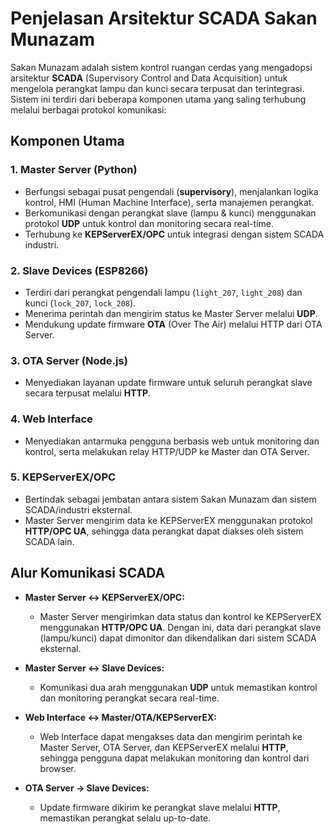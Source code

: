 # Penjelasan Arsitektur SCADA Sakan Munazam

Sakan Munazam adalah sistem kontrol ruangan cerdas yang mengadopsi arsitektur **SCADA** (Supervisory Control and Data Acquisition) untuk mengelola perangkat lampu dan kunci secara terpusat dan terintegrasi. Sistem ini terdiri dari beberapa komponen utama yang saling terhubung melalui berbagai protokol komunikasi:

## Komponen Utama

### 1. Master Server (Python)

- Berfungsi sebagai pusat pengendali (**supervisory**), menjalankan logika kontrol, HMI (Human Machine Interface), serta manajemen perangkat.
- Berkomunikasi dengan perangkat slave (lampu & kunci) menggunakan protokol **UDP** untuk kontrol dan monitoring secara real-time.
- Terhubung ke **KEPServerEX/OPC** untuk integrasi dengan sistem SCADA industri.

### 2. Slave Devices (ESP8266)

- Terdiri dari perangkat pengendali lampu (`light_207`, `light_208`) dan kunci (`lock_207`, `lock_208`).
- Menerima perintah dan mengirim status ke Master Server melalui **UDP**.
- Mendukung update firmware **OTA** (Over The Air) melalui HTTP dari OTA Server.

### 3. OTA Server (Node.js)

- Menyediakan layanan update firmware untuk seluruh perangkat slave secara terpusat melalui **HTTP**.

### 4. Web Interface

- Menyediakan antarmuka pengguna berbasis web untuk monitoring dan kontrol, serta melakukan relay HTTP/UDP ke Master dan OTA Server.

### 5. KEPServerEX/OPC

- Bertindak sebagai jembatan antara sistem Sakan Munazam dan sistem SCADA/industri eksternal.
- Master Server mengirim data ke KEPServerEX menggunakan protokol **HTTP/OPC UA**, sehingga data perangkat dapat diakses oleh sistem SCADA lain.

## Alur Komunikasi SCADA

- **Master Server ↔ KEPServerEX/OPC:**
  - Master Server mengirimkan data status dan kontrol ke KEPServerEX menggunakan **HTTP/OPC UA**. Dengan ini, data dari perangkat slave (lampu/kunci) dapat dimonitor dan dikendalikan dari sistem SCADA eksternal.

- **Master Server ↔ Slave Devices:**
  - Komunikasi dua arah menggunakan **UDP** untuk memastikan kontrol dan monitoring perangkat secara real-time.

- **Web Interface ↔ Master/OTA/KEPServerEX:**
  - Web Interface dapat mengakses data dan mengirim perintah ke Master Server, OTA Server, dan KEPServerEX melalui **HTTP**, sehingga pengguna dapat melakukan monitoring dan kontrol dari browser.

- **OTA Server → Slave Devices:**
  - Update firmware dikirim ke perangkat slave melalui **HTTP**, memastikan perangkat selalu up-to-date.
